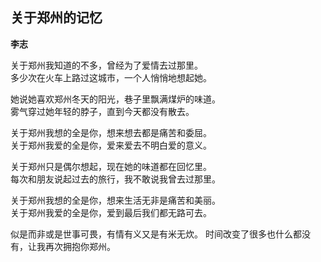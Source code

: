 ## 关于郑州的记忆
**李志**

关于郑州我知道的不多，曾经为了爱情去过那里。  
多少次在火车上路过这城市，一个人悄悄地想起她。

她说她喜欢郑州冬天的阳光，巷子里飘满煤炉的味道。  
雾气穿过她年轻的脖子，直到今天都没有散去。

关于郑州我想的全是你，想来想去都是痛苦和委屈。  
关于郑州我爱的全是你，爱来爱去不明白爱的意义。

关于郑州只是偶尔想起，现在她的味道都在回忆里。  
每次和朋友说起过去的旅行，我不敢说我曾去过那里。

关于郑州我想的全是你，想来生活无非是痛苦和美丽。  
关于郑州我爱的全是你，爱到最后我们都无路可去。

似是而非或是世事可畏，有情有义又是有米无炊。
时间改变了很多也什么都没有，让我再次拥抱你郑州。